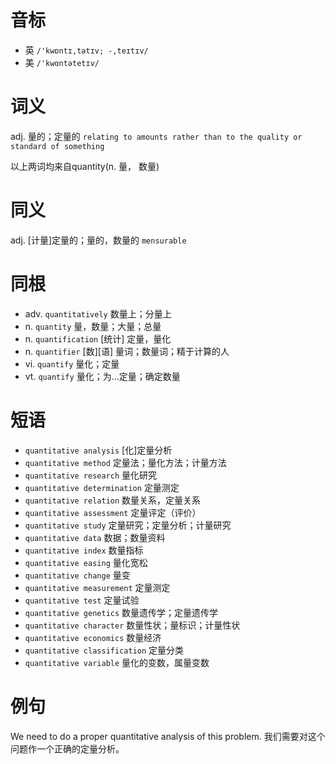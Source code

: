 # 音标

- 英 `/'kwɒntɪ,tətɪv; -,teɪtɪv/`
- 美 `/'kwɑntətetɪv/`

# 词义

adj. 量的；定量的
`relating to amounts rather than to the quality or standard of something`



以上两词均来自quantity(n. 量， 数量)

# 同义

adj. [计量]定量的；量的，数量的
`mensurable`

# 同根

- adv. `quantitatively` 数量上；分量上
- n. `quantity` 量，数量；大量；总量
- n. `quantification` [统计] 定量，量化
- n. `quantifier` [数][语] 量词；数量词；精于计算的人
- vi. `quantify` 量化；定量
- vt. `quantify` 量化；为…定量；确定数量

# 短语

- `quantitative analysis` [化]定量分析
- `quantitative method` 定量法；量化方法；计量方法
- `quantitative research` 量化研究
- `quantitative determination` 定量测定
- `quantitative relation` 数量关系，定量关系
- `quantitative assessment` 定量评定（评价）
- `quantitative study` 定量研究；定量分析；计量研究
- `quantitative data` 数据；数量资料
- `quantitative index` 数量指标
- `quantitative easing` 量化宽松
- `quantitative change` 量变
- `quantitative measurement` 定量测定
- `quantitative test` 定量试验
- `quantitative genetics` 数量遗传学；定量遗传学
- `quantitative character` 数量性状；量标识；计量性状
- `quantitative economics` 数量经济
- `quantitative classification` 定量分类
- `quantitative variable` 量化的变数，属量变数

# 例句

We need to do a proper quantitative analysis of this problem.
我们需要对这个问题作一个正确的定量分析。


